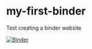# my-first-binder
Test creating a binder website

[![Binder](https://mybinder.org/badge_logo.svg)](https://mybinder.org/v2/gh/enixmail/my-first-binder/HEAD)
